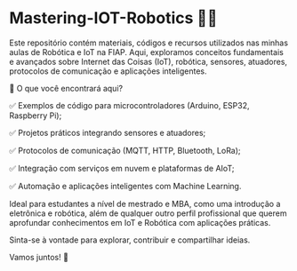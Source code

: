 # Mastering-IOT-Robotics 🚀🤖

Este repositório contém materiais, códigos e recursos utilizados nas minhas aulas de Robótica e IoT na FIAP. Aqui, exploramos conceitos fundamentais e avançados sobre Internet das Coisas (IoT), robótica, sensores, atuadores, protocolos de comunicação e aplicações inteligentes.

📌 O que você encontrará aqui?

✅ Exemplos de código para microcontroladores (Arduino, ESP32, Raspberry Pi);

✅ Projetos práticos integrando sensores e atuadores;

✅ Protocolos de comunicação (MQTT, HTTP, Bluetooth, LoRa);

✅ Integração com serviços em nuvem e plataformas de AIoT;

✅ Automação e aplicações inteligentes com Machine Learning.

Ideal para estudantes a nível de mestrado e MBA, como uma introdução a eletrônica e robótica, além de qualquer outro perfil profissional que querem aprofundar conhecimentos em IoT e Robótica com aplicações práticas.

Sinta-se à vontade para explorar, contribuir e compartilhar ideias.

Vamos juntos! 🚀
